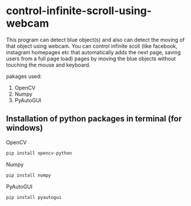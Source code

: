 # control-infinite-scroll-using-webcam

This program can detect blue object(s) and also can detect the moving of that object using webcam. You can control infinite scoll (like facebook, instagram homepages etc 
that automatically adds the next page, saving users from a full page load) pages by moving the blue objects without touching the mouse and keyboard.

pakages used:
1. OpenCV
2. Numpy
3. PyAutoGUI

## Installation of python packages in terminal (for windows)

OpenCV

```bash
pip install opencv-python
```

Numpy

```bash
pip install numpy
```

PyAutoGUI

```bash
pip install pyautogui
```
